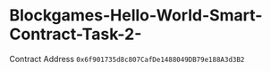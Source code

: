 # Blockgames-Hello-World-Smart-Contract-Task-2-

Contract Address `0x6f901735d8c807CafDe1488049DB79e188A3d3B2`